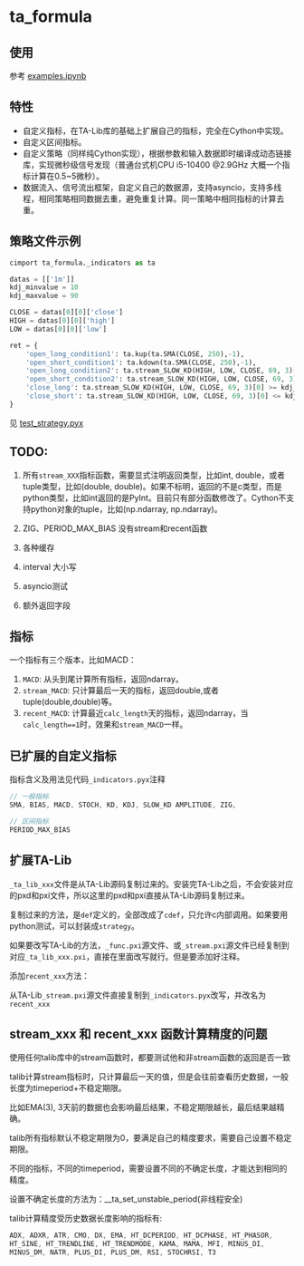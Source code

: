 # ta_formula

## 使用

参考 [examples.ipynb](https://github.com/sric0880/ta_formula/blob/main/examples.ipynb)

## 特性

- 自定义指标，在TA-Lib库的基础上扩展自己的指标，完全在Cython中实现。
- 自定义区间指标。
- 自定义策略（同样纯Cython实现），根据参数和输入数据即时编译成动态链接库，实现微秒级信号发现（普通台式机CPU i5-10400 @2.9GHz 大概一个指标计算在0.5~5微秒）。
- 数据流入、信号流出框架，自定义自己的数据源，支持asyncio，支持多线程，相同策略相同数据去重，避免重复计算。同一策略中相同指标的计算去重。

## 策略文件示例

```py
cimport ta_formula._indicators as ta

datas = [['1m']]
kdj_minvalue = 10
kdj_maxvalue = 90

CLOSE = datas[0][0]['close']
HIGH = datas[0][0]['high']
LOW = datas[0][0]['low']

ret = {
    'open_long_condition1': ta.kup(ta.SMA(CLOSE, 250),-1),
    'open_short_condition1': ta.kdown(ta.SMA(CLOSE, 250),-1),
    'open_long_condition2': ta.stream_SLOW_KD(HIGH, LOW, CLOSE, 69, 3)[0] <= kdj_minvalue,
    'open_short_condition2': ta.stream_SLOW_KD(HIGH, LOW, CLOSE, 69, 3)[0] >= kdj_maxvalue,
    'close_long': ta.stream_SLOW_KD(HIGH, LOW, CLOSE, 69, 3)[0] >= kdj_maxvalue,
    'close_short': ta.stream_SLOW_KD(HIGH, LOW, CLOSE, 69, 3)[0] <= kdj_minvalue,
}
```

见 [test_strategy.pyx](https://github.com/sric0880/ta_formula/blob/main/test_strategy.pyx)

## TODO:
1. 所有`stream_XXX`指标函数，需要显式注明返回类型，比如int, double，或者tuple类型，比如(double, double)。如果不标明，返回的不是c类型，而是python类型，比如int返回的是PyInt。目前只有部分函数修改了。Cython不支持python对象的tuple，比如(np.ndarray, np.ndarray)。
2. ZIG、PERIOD_MAX_BIAS 没有stream和recent函数

2. 各种缓存
3. interval 大小写
4. asyncio测试
6. 额外返回字段

## 指标

一个指标有三个版本，比如MACD：

1. `MACD`: 从头到尾计算所有指标，返回ndarray。
2. `stream_MACD`: 只计算最后一天的指标，返回double,或者tuple(double,double)等。
3. `recent_MACD`: 计算最近`calc_length`天的指标，返回ndarray，当`calc_length==1`时，效果和`stream_MACD`一样。

## 已扩展的自定义指标

指标含义及用法见代码`_indicators.pyx`注释

```c
// 一般指标
SMA, BIAS, MACD, STOCH, KD, KDJ, SLOW_KD AMPLITUDE, ZIG,

// 区间指标
PERIOD_MAX_BIAS
```

## 扩展TA-Lib

`_ta_lib_xxx`文件是从TA-Lib源码复制过来的。安装完TA-Lib之后，不会安装对应的pxd和pxi文件，所以这里的pxd和pxi直接从TA-Lib源码复制过来。

复制过来的方法，是`def`定义的，全部改成了`cdef`，只允许c内部调用。如果要用python测试，可以封装成`strategy`。

如果要改写TA-Lib的方法，`_func.pxi`源文件、或`_stream.pxi`源文件已经复制到对应`_ta_lib_xxx.pxi`，直接在里面改写就行。但是要添加好注释。

添加`recent_xxx`方法：

从TA-Lib`_stream.pxi`源文件直接复制到`_indicators.pyx`改写，并改名为`recent_xxx`

## stream_xxx 和 recent_xxx 函数计算精度的问题

使用任何talib库中的stream函数时，都要测试他和非stream函数的返回是否一致

talib计算stream指标时，只计算最后一天的值，但是会往前查看历史数据，一般长度为timeperiod+不稳定期限。

比如EMA(3), 3天前的数据也会影响最后结果，不稳定期限越长，最后结果越精确。

talib所有指标默认不稳定期限为0，要满足自己的精度要求，需要自己设置不稳定期限。

不同的指标，不同的timeperiod，需要设置不同的不确定长度，才能达到相同的精度。

设置不确定长度的方法为：__ta_set_unstable_period(非线程安全)

talib计算精度受历史数据长度影响的指标有:

```c
ADX, ADXR, ATR, CMO, DX, EMA, HT_DCPERIOD, HT_DCPHASE, HT_PHASOR,
HT_SINE, HT_TRENDLINE, HT_TRENDMODE, KAMA, MAMA, MFI, MINUS_DI,
MINUS_DM, NATR, PLUS_DI, PLUS_DM, RSI, STOCHRSI, T3
```
